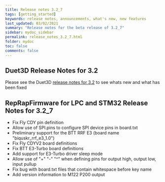 ```yaml
---
title: Release notes 3.2_7
tags: [getting_started]
keywords: release notes, announcements, what's new, new features
last_updated: 03/02/2021
summary: "Release notes for the beta release of 3.2_7"
sidebar: mydoc_sidebar
permalink: release_notes_3.2_7.html
folder: mydoc
toc: false
comments: false
---
```


## Duet3D Release Notes for 3.2

Please see the Duet3D [release notes for 3.2](https://github.com/Duet3D/RepRapFirmware/blob/v3-dev/WHATS_NEW_RRF3.md#reprapfirmware-32) to see whats new and what has been fixed

## RepRapFirmware for LPC and STM32 Release Notes for 3.2_7

- Fix Fly CDY pin definition
- Allow use of SPI.pins to configure SPI device pins in board.txt
- Preliminary support for the BTT RRF E3 (board name "biquskr_rrf_e3_1.0")
- Fix Fly CDYV2 board definitions
- Fix BTT E3-Turbo board definitions
- Add support for E3-Turbo driver sleep mode
- Allow use of "+" "-" "^" when defining pins for output high, output low, input pullup
- Fix bug with board.txt files that contain whitespace before key name
- Add version information to M122 P200 output
